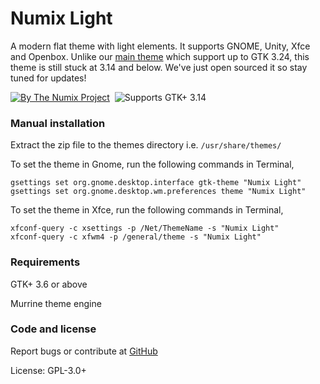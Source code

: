 # Numix Light
A modern flat theme with light elements. It supports GNOME, Unity, Xfce and Openbox. Unlike our [main theme](https://github.com/numixproject/numix-gtk-theme) which support up to GTK 3.24, this theme is still stuck at 3.14 and below. We've just open sourced it so stay tuned for updates!

[![By The Numix Project](https://img.shields.io/badge/By-The%20Numix%20Project-f0544c.svg?style=flat-square)](https://numixproject.org/) &nbsp;![Supports GTK+ 3.14](https://img.shields.io/badge/GTK%2B-3.14-4a90d9.svg?style=flat-square)


### Manual installation

Extract the zip file to the themes directory i.e. `/usr/share/themes/`

To set the theme in Gnome, run the following commands in Terminal,

```
gsettings set org.gnome.desktop.interface gtk-theme "Numix Light"
gsettings set org.gnome.desktop.wm.preferences theme "Numix Light"
```

To set the theme in Xfce, run the following commands in Terminal,

```
xfconf-query -c xsettings -p /Net/ThemeName -s "Numix Light"
xfconf-query -c xfwm4 -p /general/theme -s "Numix Light"
```

### Requirements

GTK+ 3.6 or above

Murrine theme engine

### Code and license

Report bugs or contribute at [GitHub](https://github.com/numixproject/numix-gtk-theme)

License: GPL-3.0+
